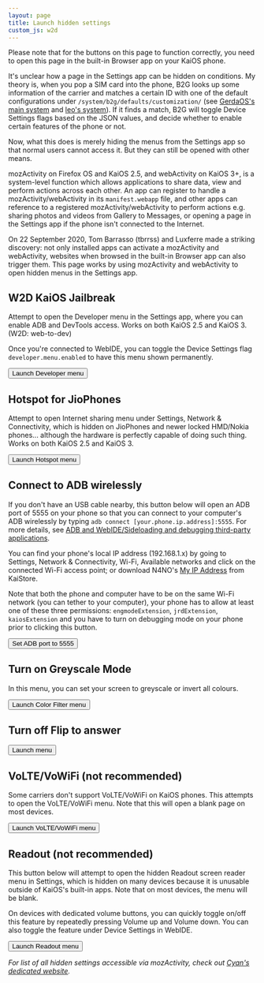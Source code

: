 ```yaml
---
layout: page
title: Launch hidden settings
custom_js: w2d
---
```

Please note that for the buttons on this page to function correctly, you need to open this page in the built-in Browser app on your KaiOS phone.

It's unclear how a page in the Settings app can be hidden on conditions. My theory is, when you pop a SIM card into the phone, B2G looks up some information of the carrier and matches a certain ID with one of the default configurations under `/system/b2g/defaults/customization/` (see [GerdaOS's main system](https://gitlab.com/project-pris/system/-/tree/master/src/system/b2g/defaults/customization) and [leo's system](https://github.com/bmndc/nokia-leo/tree/system/b2g/defaults/customization)). If it finds a match, B2G will toggle Device Settings flags based on the JSON values, and decide whether to enable certain features of the phone or not.

Now, what this does is merely hiding the menus from the Settings app so that normal users cannot access it. But they can still be opened with other means.

mozActivity on Firefox OS and KaiOS 2.5, and webActivity on KaiOS 3+, is a system-level function which allows applications to share data, view and perform actions across each other. An app can register to handle a mozActivity/webActivity in its `manifest.webapp` file, and other apps can reference to a registered mozActivity/webActivity to perform actions e.g. sharing photos and videos from Gallery to Messages, or opening a page in the Settings app if the phone isn't connected to the Internet.

On 22 September 2020, Tom Barrasso (tbrrss) and Luxferre made a striking discovery: not only installed apps can activate a mozActivity and webActivity, websites when browsed in the built-in Browser app can also trigger them. This page works by using mozActivity and webActivity to open hidden menus in the Settings app.

## W2D KaiOS Jailbreak
Attempt to open the Developer menu in the Settings app, where you can enable ADB and DevTools access. Works on both KaiOS 2.5 and KaiOS 3. (W2D: web-to-dev)

Once you're connected to WebIDE, you can toggle the Device Settings flag `developer.menu.enabled` to have this menu shown permanently.

<button onclick="openMenu('developer')">Launch Developer menu</button>

## Hotspot for JioPhones
Attempt to open Internet sharing menu under Settings, Network & Connectivity, which is hidden on JioPhones and newer locked HMD/Nokia phones... although the hardware is perfectly capable of doing such thing. Works on both KaiOS 2.5 and KaiOS 3.

<button onclick="openMenu('hotspot')">Launch Hotspot menu</button>

## Connect to ADB wirelessly
If you don't have an USB cable nearby, this button below will open an ADB port of 5555 on your phone so that you can connect to your computer's ADB wirelessly by typing `adb connect [your.phone.ip.address]:5555`. For more details, see [ADB and WebIDE/Sideloading and debugging third-party applications](https://github.com/bmndc/nokia-leo/wiki/Sideloading-and-debugging-third%E2%80%90party-applications).

You can find your phone's local IP address (192.168.1.x) by going to Settings, Network & Connectivity, Wi-Fi, Available networks and click on the connected Wi-Fi access point; or download N4NO's [My IP Address](https://www.kaiostech.com/store/apps/?bundle_id=com.n4no.myipaddress) from KaiStore.

Note that both the phone and computer have to be on the same Wi-Fi network (you can tether to your computer), your phone has to allow at least one of these three permissions: `engmodeExtension`, `jrdExtension`, `kaiosExtension` and you have to turn on debugging mode on your phone prior to clicking this button.

<button onclick="wadb()">Set ADB port to 5555</button>

## Turn on Greyscale Mode
In this menu, you can set your screen to greyscale or invert all colours.

<button onclick="openMenu('accessibility-colors')">Launch Color Filter menu</button>

## Turn off Flip to answer

<button onclick="openMenu('answer-mode')">Launch menu</button>

## VoLTE/VoWiFi (not recommended)
Some carriers don't support VoLTE/VoWiFi on KaiOS phones. This attempts to open the VoLTE/VoWiFi menu. Note that this will open a blank page on most devices.

<button onclick="openMenu('volte-vowifi')">Launch VoLTE/VoWiFi menu</button>

## Readout (not recommended)
This button below will attempt to open the hidden Readout screen reader menu in Settings, which is hidden on many devices because it is unusable outside of KaiOS's built-in apps. Note that on most devices, the menu will be blank. 

On devices with dedicated volume buttons, you can quickly toggle on/off this feature by repeatedly pressing Volume up and Volume down. You can also toggle the feature under Device Settings in WebIDE.

<button onclick="openMenu('readout')">Launch Readout menu</button>

*For list of all hidden settings accessible via mozActivity, check out [Cyan's dedicated website](https://cyan-2048.github.io/kaios_scripts).*